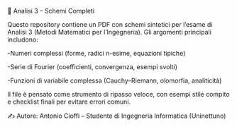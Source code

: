 📘 Analisi 3 – Schemi Completi

Questo repository contiene un PDF con schemi sintetici per l’esame di Analisi 3 (Metodi Matematici per l’Ingegneria).
Gli argomenti principali includono:

-Numeri complessi (forme, radici n-esime, equazioni tipiche)

-Serie di Fourier (coefficienti, convergenza, esempi svolti)

-Funzioni di variabile complessa (Cauchy–Riemann, olomorfia, analiticità)

Il file è pensato come strumento di ripasso veloce, con esempi stile compito e checklist finali per evitare errori comuni.

✍️ Autore: Antonio Cioffi – Studente di Ingegneria Informatica (Uninettuno)
